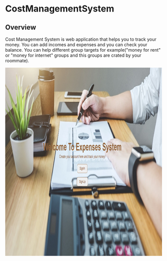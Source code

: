# CostManagementSystem
## Overview
Cost Management System is web application that helps you to track your money. You can add incomes and expenses and you can check your balance.
You can help different group targets for example("money for rent" or "money for internet" groups and this groups are crated by your roommate).

<img src="images/expense.png" alt="Welcome page]" width="500" height="600">